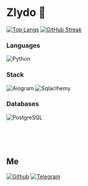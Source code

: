 <h1>Zlydo 👀</h1>

[![Top Langs](https://github-readme-stats.vercel.app/api?username=zlyd00&show_icons=true&icon_color=ffffff&theme=dark)](https://github.com/zlyd00) [![GitHub Streak](https://github-readme-streak-stats.herokuapp.com?user=zlyd00&theme=dark&card_width=485&background=151515&stroke=FFFFFF&fire=FFFFFF&ring=444444&currStreakNum=9F9F9F&currStreakLabel=FFFFFF)](https://git.io/streak-stats)


### Languages
![Python](https://img.shields.io/badge/-python-000000?style=for-the-badge&logo=python)

### Stack
![Aiogram](https://img.shields.io/badge/-aiogram-000000?style=for-the-badge&logo=telegram)
![Sqlaclhemy](https://img.shields.io/badge/-sqlalchemy-000000?style=for-the-badge&logo=sqlalchemy)

### Databases
![PostgreSQL](https://img.shields.io/badge/-postgresql-000000?style=for-the-badge&logo=postgresql)

<br />
<br />
<br />

## Me
[![Github](https://img.shields.io/badge/-GitHub-000000?style=for-the-badge&logo=GitHub)](https://github.com/zlyd00)
[![Telegram](https://img.shields.io/badge/-Telegram-000000?style=for-the-badge&logo=Telegram)](https://t.me/zlydo)
